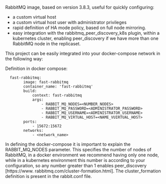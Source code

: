RabbitMQ image, based on version 3.8.3, useful for quickly configuring:
- a custom virtual host
- a custom virtual host user with administrator privileges
- rapid definition of HA mode policy, based on full node mirroring.
- easy integration with the rabbitmq_peer_discovery_k8s plugin, within a kubernetes cluster, enabling peer_discovery if we have more than one RabbitMQ node in the replicaset.

This project can be easily integrated into your docker-compose network in the following way:


Definition in docker compose:

	  fast-rabbitmq:
			image: fast-rabbitmq
			container_name: 'fast-rabbitmq'
			build:
				context: fast-rabbitmq
				args:
					- RABBIT_MQ_NODES=<NUMBER_NODES>
					- RABBIT_MQ_PASSWORD=<ADMINISTRATOR_PASSWORD>
					- RABBIT_MQ_USERNAME=<ADMINISTRATOR_USERNAME>
					- RABBIT_MQ_VIRTUAL_HOST=<NAME_VUIRTUAL_HOST>
			ports:
				- 15672:15672
			networks:
				- <network_name>
				
In defining the docker-compose it is important to explain the RABBIT_MQ_NODES parameter. This specifies the number of nodes of RabbitMQ, in a docker environment we recommend having only one node, while in a kubernetes environment this number is according to your configuration, so any number greater than 1 enables peer_discovery [https://www. rabbitmq.com/cluster-formation.html]. The cluster_formation definition is present in the rabbit.conf file.
